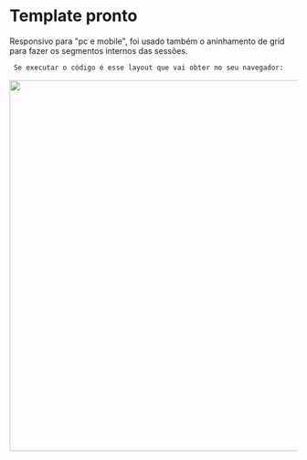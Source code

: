 # Template pronto
Responsivo para "pc e mobile", foi usado também o aninhamento de grid para fazer os segmentos internos das sessões.
```bash
 Se executar o código é esse layout que vai obter no seu navegador:
```
<p align="center">
<img src="./src/img/grid_9.gif"  width="650"/>
</p>